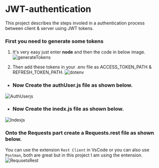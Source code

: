 
# JWT-authentication
 This project describes the steps involed in a authentication process between client & server using JWT tokens.

### First you need to generate some tokens 
 1. It's very easy just enter **node** and then the code in below image.
![generateTokens](https://user-images.githubusercontent.com/76589507/113830479-4865e480-97a4-11eb-8c28-64451f35146e.PNG)

 2. Then add these tokens in your .env file as ACCESS_TOKEN_PATH & REFRESH_TOKEN_PATH.
 ![dotenv](https://user-images.githubusercontent.com/76589507/113831448-40f30b00-97a5-11eb-800a-45dc8f1aa073.PNG)

 - ### Now Create the authUser.js file as shown below.
![AuthUserjs](https://user-images.githubusercontent.com/76589507/113831623-70a21300-97a5-11eb-80e5-cd50fbd93f68.PNG)

 - ### Now Create the inedx.js file as shown below.
  ![Indexjs](https://user-images.githubusercontent.com/76589507/113831847-ab0bb000-97a5-11eb-9f75-113b9504c43d.PNG)

### Onto the Requests part create a Requests.rest file as shown below.
You can use the extension `Rest Client` in VsCode or you can also use `Postman`, both are great but in this project I am using the entension.
![RequsetsRest](https://user-images.githubusercontent.com/76589507/113832525-5288e280-97a6-11eb-9109-14458854f6db.PNG)
